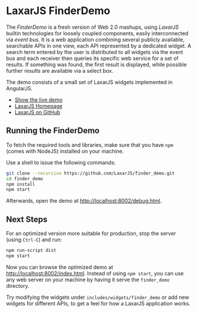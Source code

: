 # LaxarJS FinderDemo

The *FinderDemo* is a fresh version of Web 2.0 mashups, using *LaxarJS* builtin technologies for loosely coupled components, easily interconnected via *event bus*.
It is a web application combining several publicly available, searchable APIs in one view, each API represented by a dedicated widget.
A search term entered by the user is distributed to all widgets via the event bus and each receiver then queries its specific web service for a set of results.
If something was found, the first result is displayed, while possible further results are available via a select box.


The demo consists of a small set of LaxarJS widgets implemented in AngularJS.

* [Show the live demo](http://laxarjs.github.io/finder_demo/)
* [LaxarJS Homepage](http://laxarjs.org)
* [LaxarJS on GitHub](https://github.com/LaxarJS/laxar)


## Running the FinderDemo

To fetch the required tools and libraries, make sure that you have `npm` (comes with NodeJS) installed on your machine.

Use a shell to issue the following commands:

```sh
git clone --recursive https://github.com/LaxarJS/finder_demo.git
cd finder_demo
npm install
npm start
```

Afterwards, open the demo at [http://localhost:8002/debug.html](http://localhost:8002/debug.html).


## Next Steps

For an optimized version more suitable for production, stop the server (using `Ctrl-C`) and run:

```sh
npm run-script dist
npm start
```

Now you can browse the optimized demo at [http://localhost:8002/index.html](http://localhost:8002/index.html).
Instead of using `npm start`, you can use any web server on your machine by having it serve the `finder_demo` directory.

Try modifying the widgets under `includes/widgets/finder_demo` or add new widgets for different APIs, to get a feel for how a LaxarJS application works.
